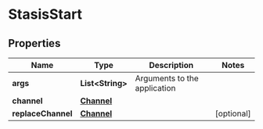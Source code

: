 
# StasisStart

## Properties
Name | Type | Description | Notes
------------ | ------------- | ------------- | -------------
**args** | **List&lt;String&gt;** | Arguments to the application | 
**channel** | [**Channel**](Channel.md) |  | 
**replaceChannel** | [**Channel**](Channel.md) |  |  [optional]



